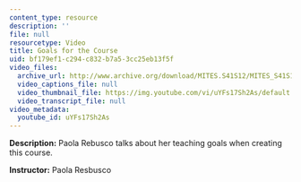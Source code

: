 ```yaml
---
content_type: resource
description: ''
file: null
resourcetype: Video
title: Goals for the Course
uid: bf179ef1-c294-c832-b7a5-3cc25eb13f5f
video_files:
  archive_url: http://www.archive.org/download/MITES.S41S12/MITES_S41S12_Teaching02_300k.mp4
  video_captions_file: null
  video_thumbnail_file: https://img.youtube.com/vi/uYFs17Sh2As/default.jpg
  video_transcript_file: null
video_metadata:
  youtube_id: uYFs17Sh2As
---
```


**Description:** Paola Rebusco talks about her teaching goals when creating this course.

**Instructor:** Paola Resbusco